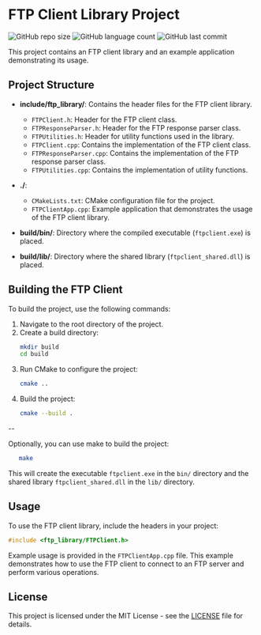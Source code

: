 
# FTP Client Library Project

![GitHub repo size](https://img.shields.io/github/repo-size/tonywied17/ftp-client-cpp?style=for-the-badge)
![GitHub language count](https://img.shields.io/github/languages/top/tonywied17/ftp-client-cpp?style=for-the-badge)
![GitHub last commit](https://img.shields.io/github/last-commit/tonywied17/ftp-client-cpp?style=for-the-badge)

This project contains an FTP client library and an example application demonstrating its usage.

## Project Structure

- **include/ftp_library/**: Contains the header files for the FTP client library.
    - `FTPClient.h`: Header for the FTP client class.
    - `FTPResponseParser.h`: Header for the FTP response parser class.
    - `FTPUtilities.h`: Header for utility functions used in the library.
    - `FTPClient.cpp`: Contains the implementation of the FTP client class.
    - `FTPResponseParser.cpp`: Contains the implementation of the FTP response parser class.
    - `FTPUtilities.cpp`: Contains the implementation of utility functions.

- **./**:
    - `CMakeLists.txt`: CMake configuration file for the project.
    - `FTPClientApp.cpp`: Example application that demonstrates the usage of the FTP client library.

- **build/bin/**: Directory where the compiled executable (`ftpclient.exe`) is placed.
  
- **build/lib/**: Directory where the shared library (`ftpclient_shared.dll`) is placed.

## Building the FTP Client

To build the project, use the following commands:

1. Navigate to the root directory of the project.
2. Create a build directory:
   ```bash
   mkdir build
   cd build
   ```
3. Run CMake to configure the project:
   ```bash
   cmake ..
   ```
4. Build the project:
   ```bash
   cmake --build .
   ```
--

Optionally, you can use make to build the project:

```bash
   make
```

This will create the executable `ftpclient.exe` in the `bin/` directory and the shared library `ftpclient_shared.dll` in the `lib/` directory.

## Usage

To use the FTP client library, include the headers in your project:
```cpp
#include <ftp_library/FTPClient.h>

```

Example usage is provided in the `FTPClientApp.cpp` file. This example demonstrates how to use the FTP client to connect to an FTP server and perform various operations.

## License

This project is licensed under the MIT License - see the [LICENSE](LICENSE) file for details.